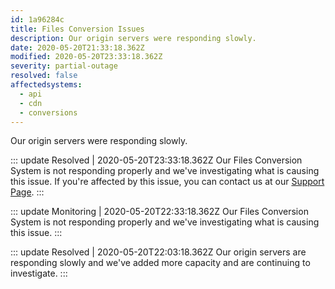 ```yaml
---
id: 1a96284c
title: Files Conversion Issues
description: Our origin servers were responding slowly.
date: 2020-05-20T21:33:18.362Z
modified: 2020-05-20T23:33:18.362Z
severity: partial-outage
resolved: false
affectedsystems:
  - api
  - cdn
  - conversions
---
```


Our origin servers were responding slowly.


::: update Resolved | 2020-05-20T23:33:18.362Z
Our Files Conversion System is not responding properly and we've investigating what is causing this issue. If you're affected by this issue, you can contact us at our [Support Page](https://statusfy.marquez.co).
:::

::: update Monitoring | 2020-05-20T22:33:18.362Z
Our Files Conversion System is not responding properly and we've investigating what is causing this issue.
:::

::: update Resolved | 2020-05-20T22:03:18.362Z
Our origin servers are responding slowly and we've added more capacity and are continuing to investigate.
:::


